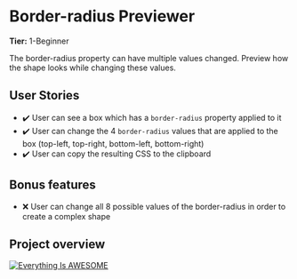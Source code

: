 # Border-radius Previewer

**Tier:** 1-Beginner

The border-radius property can have multiple values changed. Preview how the shape looks while changing these values.

## User Stories

-   ✔️ User can see a box which has a `border-radius` property applied to it
-   ✔️ User can change the 4 `border-radius` values that are applied to the box (top-left, top-right, bottom-left, bottom-right)
-   ✔️ User can copy the resulting CSS to the clipboard

## Bonus features

-   ❌ User can change all 8 possible values of the border-radius in order to create a complex shape

## Project overview

   [![Everything Is AWESOME](https://i.imgur.com/D2DgrUx.png)](https://www.linkedin.com/embed/feed/update/urn:li:ugcPost:6858555228099284992?compact=1")

